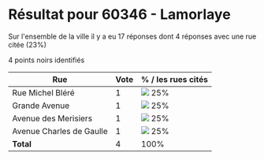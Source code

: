 # Résultat pour 60346 - Lamorlaye

Sur l'ensemble de la ville il y a eu 17 réponses dont 4 réponses avec une rue citée (23%)

4 points noirs identifiés

| Rue | Vote | % / les rues cités|
|-----|------|-------------------|
| Rue Michel Bléré | 1 | <img src="../../img/bar_25.gif" />&nbsp;25%|
| Grande Avenue | 1 | <img src="../../img/bar_25.gif" />&nbsp;25%|
| Avenue des Merisiers | 1 | <img src="../../img/bar_25.gif" />&nbsp;25%|
| Avenue Charles de Gaulle | 1 | <img src="../../img/bar_25.gif" />&nbsp;25%|
| **Total** | 4 | 100%|
